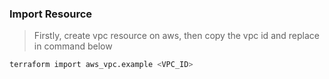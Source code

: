 ### Import Resource
> Firstly, create vpc resource on aws, then copy the vpc id and replace in <VPC ID> command below
```bash
terraform import aws_vpc.example <VPC_ID>
```
